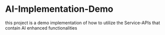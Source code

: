 # AI-Implementation-Demo

this project is a demo implementation of how to utilize the Service-APIs that contain AI enhanced functionalities
